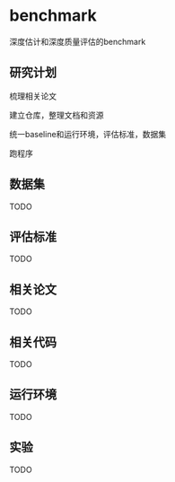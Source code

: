# benchmark
深度估计和深度质量评估的benchmark

## 研究计划
梳理相关论文

建立仓库，整理文档和资源

统一baseline和运行环境，评估标准，数据集

跑程序

## 数据集
TODO
## 评估标准
TODO
## 相关论文
TODO
## 相关代码
TODO
## 运行环境
TODO
## 实验
TODO
